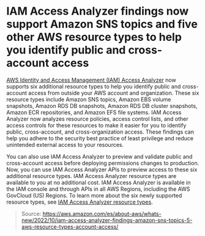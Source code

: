 # IAM Access Analyzer findings now support Amazon SNS topics and five other AWS resource types to help you identify public and cross-account access

[AWS Identity and Access Management (IAM) Access Analyzer](https://docs.aws.amazon.com/IAM/latest/UserGuide/what-is-access-analyzer.html) now supports six additional resource types to help you identify public and cross-account access from outside your AWS account and organization. These six resource types include Amazon SNS topics, Amazon EBS volume snapshots, Amazon RDS DB snapshots, Amazon RDS DB cluster snapshots, Amazon ECR repositories, and Amazon EFS file systems. IAM Access Analyzer now analyzes resource policies, access control lists, and other access controls for these resources to make it easier for you to identify public, cross-account, and cross-organization access. These findings can help you adhere to the security best practice of least privilege and reduce unintended external access to your resources.

You can also use IAM Access Analyzer to preview and validate public and cross-account access before deploying permissions changes to production. Now, you can use IAM Access Analyzer APIs to preview access to these six additional resource types.
IAM Access Analyzer resource types are available to you at no additional cost. IAM Access Analyzer is available in the IAM console and through APIs in all AWS Regions, including the AWS GovCloud (US) Regions.
To learn more about the six newly supported resource types, see [IAM Access Analyzer resource types](https://docs.aws.amazon.com/IAM/latest/UserGuide/access-analyzer-resources.html).

> Source: https://aws.amazon.com/es/about-aws/whats-new/2022/10/iam-access-analyzer-findings-amazon-sns-topics-5-aws-resource-types-account-access/